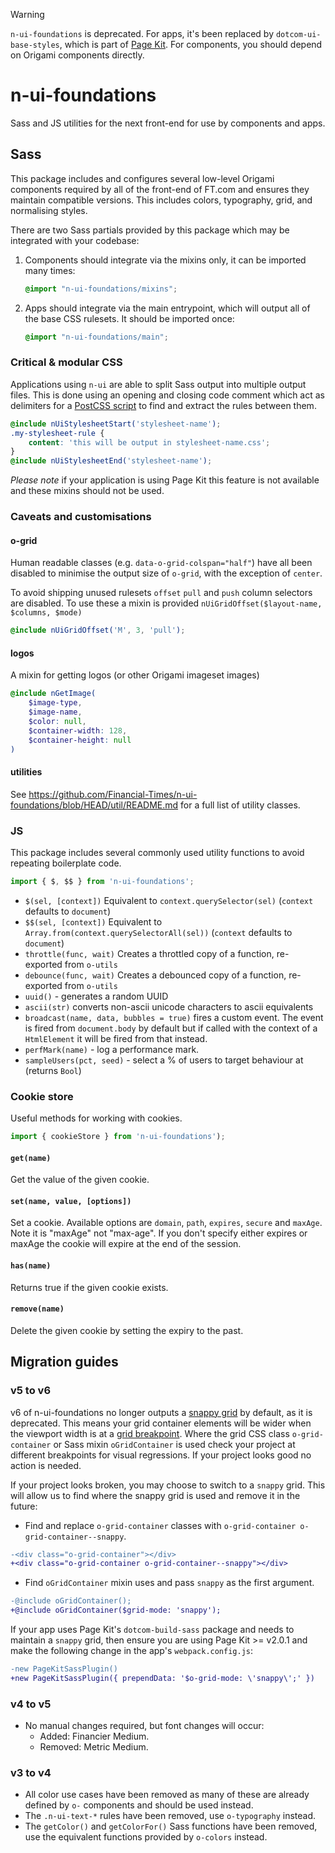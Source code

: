 > [!WARNING]
> `n-ui-foundations` is deprecated. For apps, it's been replaced by `dotcom-ui-base-styles`, which is part of [Page Kit](https://github.com/financial-times/dotcom-page-kit/). For components, you should depend on Origami components directly.

# n-ui-foundations

Sass and JS utilities for the next front-end for use by components and apps.


## Sass

This package includes and configures several low-level Origami components required by all of the front-end of FT.com and ensures they maintain compatible versions. This includes colors, typography, grid, and normalising styles.

There are two Sass partials provided by this package which may be integrated with your codebase:

1. Components should integrate via the mixins only, it can be imported many times:

    ```scss
    @import "n-ui-foundations/mixins";
    ```

2. Apps should integrate via the main entrypoint, which will output all of the base CSS rulesets. It should be imported once:

    ```scss
    @import "n-ui-foundations/main";
    ```


### Critical & modular CSS

Applications using `n-ui` are able to split Sass output into multiple output files. This is done using an opening and closing code comment which act as delimiters for a [PostCSS script](https://www.npmjs.com/package/postcss-extract-css-block) to find and extract the rules between them.

```scss
@include nUiStylesheetStart('stylesheet-name');
.my-stylesheet-rule {
    content: 'this will be output in stylesheet-name.css';
}
@include nUiStylesheetEnd('stylesheet-name');
```

_Please note_ if your application is using Page Kit this feature is not available and these mixins should not be used.


### Caveats and customisations

#### o-grid

Human readable classes (e.g. `data-o-grid-colspan="half"`) have all been disabled to minimise the output size of `o-grid`, with the exception of `center`.

To avoid shipping unused rulesets `offset` `pull` and `push` column selectors are disabled. To use these a mixin is provided `nUiGridOffset($layout-name, $columns, $mode)`

```scss
@include nUiGridOffset('M', 3, 'pull');
```

#### logos

A mixin for getting logos (or other Origami imageset images)

```scss
@include nGetImage(
    $image-type,
    $image-name,
    $color: null,
    $container-width: 128,
    $container-height: null
)
```

#### utilities

See https://github.com/Financial-Times/n-ui-foundations/blob/HEAD/util/README.md for a full list of utility classes.


### JS

This package includes several commonly used utility functions to avoid repeating boilerplate code.

```js
import { $, $$ } from 'n-ui-foundations';
```

- `$(sel, [context])` Equivalent to `context.querySelector(sel)` (`context` defaults to `document`)
- `$$(sel, [context])` Equivalent to `Array.from(context.querySelectorAll(sel))` (`context` defaults to `document`)
- `throttle(func, wait)` Creates a throttled copy of a function, re-exported from `o-utils`
- `debounce(func, wait)` Creates a debounced copy of a function, re-exported from `o-utils`
- `uuid()` - generates a random UUID
- `ascii(str)` converts non-ascii unicode characters to ascii equivalents
- `broadcast(name, data, bubbles = true)` fires a custom event. The event is fired from `document.body` by default but if called with the context of a `HtmlElement` it will be fired from that instead.
- `perfMark(name)` - log a performance mark.
- `sampleUsers(pct, seed)` - select a % of users to target behaviour at (returns `Bool`)

### Cookie store

Useful methods for working with cookies.

```js
import { cookieStore } from 'n-ui-foundations');
```

#### `get(name)`

Get the value of the given cookie.

#### `set(name, value, [options])`

Set a cookie.  Available options are `domain`, `path`, `expires`, `secure` and `maxAge`.
Note it is "maxAge" not "max-age".  If you don't specify either expires or maxAge the cookie will expire at the end of the session.

#### `has(name)`

Returns true if the given cookie exists.

#### `remove(name)`

Delete the given cookie by setting the expiry to the past.


## Migration guides

### v5 to v6

v6 of n-ui-foundations no longer outputs a [snappy grid](https://github.com/Financial-Times/o-grid#snappy-mode) by default, as it is deprecated. This means your grid container elements will be wider when the viewport width is at a [grid breakpoint](https://github.com/Financial-Times/o-grid#layout-sizes). Where the grid CSS class `o-grid-container` or Sass mixin `oGridContainer` is used check your project at different breakpoints for visual regressions. If your project looks good no action is needed.

If your project looks broken, you may choose to switch to a `snappy` grid. This will allow us to find where the snappy grid is used and remove it in the future:
- Find and replace `o-grid-container` classes with `o-grid-container o-grid-container--snappy`.
```diff
-<div class="o-grid-container"></div>
+<div class="o-grid-container o-grid-container--snappy"></div>
```
- Find `oGridContainer` mixin uses and pass `snappy` as the first argument.
```diff
-@include oGridContainer();
+@include oGridContainer($grid-mode: 'snappy');
```

If your app uses Page Kit's `dotcom-build-sass` package and needs to maintain a `snappy` grid, then ensure you are using Page Kit >= v2.0.1 and make the following change in the app's `webpack.config.js`:
```diff
-new PageKitSassPlugin()
+new PageKitSassPlugin({ prependData: '$o-grid-mode: \'snappy\';' })
```

### v4 to v5

- No manual changes required, but font changes will occur:
  - Added: Financier Medium.
  - Removed: Metric Medium.

### v3 to v4

- All color use cases have been removed as many of these are already defined by `o-` components and should be used instead.
- The `.n-ui-text-*` rules have been removed, use `o-typography` instead.
- The `getColor()` and `getColorFor()` Sass functions have been removed, use the equivalent functions provided by `o-colors` instead.
